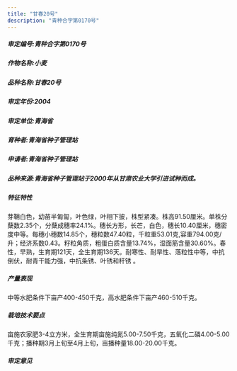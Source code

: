 ```yaml
---
title: "甘春20号"
description: "青种合字第0170号"
---
```

##### 审定编号:青种合字第0170号

##### 作物名称:小麦

##### 品种名称:甘春20号

##### 审定年份:2004

##### 审定单位:青海省

##### 育种者:青海省种子管理站

##### 申请者:青海省种子管理站

##### 品种来源:青海省种子管理站于2000年从甘肃农业大学引进试种而成。

##### 特征特性
芽鞘白色，幼苗半匍匐，叶色绿，叶相下披，株型紧凑。株高91.50厘米。单株分蘖数2.35个，分蘖成穗率24.1%。穗长方形，长芒，白色，穗长10.40厘米，穗密度中等。每穗小穗数14.85个，穗粒数47.40粒，千粒重53.01克,容重794.00克/升；经济系数0.43。籽粒角质，粗蛋白质含量13.74%，湿面筋含量30.60%。春性，早熟，生育期121天，全生育期136天。耐寒性、耐旱性、落粒性中等，中抗倒伏，耐青干能力强，中抗条锈、叶锈和秆锈 。

##### 产量表现
中等水肥条件下亩产400-450千克，高水肥条件下亩产460-510千克。

##### 栽培技术要点
亩施农家肥3-4立方米，全生育期亩施纯氮5.00-7.50千克，五氧化二磷4.00-5.00千克；播种期3月上旬至4月上旬，亩播种量18.00-20.00千克。

##### 审定意见

